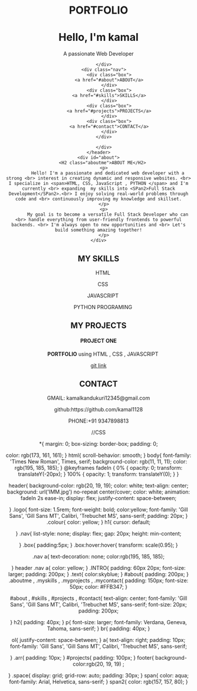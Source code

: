 <!DOCTYPE html>
<html lang="en">
<head>
    <meta charset="UTF-8">
    <meta name="viewport" content="width=device-width, initial-scale=1.0">
    <title>Document</title>
    <link rel="stylesheet" href="PORTFOLIO.css">
   
</head>
<body>
    <header>
        <div class="logo">
             <h1 class="colour">PORTFOLIO</h1>
        </div>
        <div class="INTRO">
            <h1>Hello, I'm <span class="text">kamal</span></h1>
          <p>A passionate Web Developer</p>
    
        </div>
        <div class="nav">
            <div class="box">
            <a href="#about">ABOUT</a>
            </div>
            <div class="box">
            <a href="#skills">SKILLS</a>
            </div>
            <div class="box">
            <a href="#projects">PROJECTS</a>
            </div>
            <div class="box">
            <a href="#contact">CONTACT</a>
            </div>
        </div>

        </div>
    </header>
    <div id="about">
       <H2 class="aboutme">ABOUT ME</H2>
        <p>
           Hello! I'm a passionate and dedicated web developer with a strong <br> interest in creating dynamic and responsive websites. <br> I specialize in <span>HTML, CSS, JavaScript , PYTHON </span> and I'm currently <br> expanding  my skills into <SPan2>Full Stack Development</SPan2>.<br> I enjoy solving real-world problems through code and <br> continuously improving my knowledge and skillset.
        </p>
        <p>
           My goal is to become a versatile Full Stack Developer who can <br> handle everything from user-friendly frontends to powerful backends. <br> I'm always open to new opportunities and <br> Let's build something amazing together!
        </p>
    </div>
   <div id="skills">
       <H2 class="myskills">MY SKILLS</H2>
       <ol type="1" class="arr">HTML</ol>
       <OL type="1" class="arr">CSS</OL>
       <OL type="1" class="arr">JAVASCRIPT</OL>
       <ol type="1" class="arr">PYTHON PROGRAMING</ol>
   </div>
   <div id="projects">
       <h2 class="myprojects">MY PROJECTS</h2>
       <H4>PROJECT ONE</H4>
       <OL><STrong>PORTFOLIO</STrong> using <SPan>HTML</SPan> , <SPan>CSS</SPan> , <SPan>JAVASCRIPT</SPan></OL>
       <a href="https://github.com/kamal1128">git link</a>
   </div>
   <footer>
       <DIV id="contact">
           <h2 class="mycontact">CONTACT</h2>
           <p class="space">GMAIL: kamalkandukuri12345@gmail.com </p>
           <p class="space">github:https://github.com/kamal1128</p>
           <p class="space">PHONE:+91 9347898813</p>
       </DIV>
   </footer>

   


</html>







   //CSS
   
*{ 
  margin: 0;
  box-sizing: border-box;
  padding: 0;
 
  color: rgb(173, 161, 161);
}
html{
  scroll-behavior: smooth;
}
body{
  font-family: 'Times New Roman', Times, serif;
  background-color: rgb(11, 11, 11);
  color: rgb(195, 185, 185);
}
@keyframes fadeIn {
  0% { opacity: 0; transform: translateY(-20px); }
  100% { opacity: 1; transform: translateY(0); }
}

header{
  background-color: rgb(20, 19, 19);
  color: white;
  text-align: center;
  background: url('IMM.jpg') no-repeat center/cover;
  color: white;
  animation: fadeIn 2s ease-in;
  display: flex;
  justify-content: space-between;
 
  
}
.logo{
  font-size: 1.5rem;
    font-weight: bold;
    color:yellow;
  font-family: 'Gill Sans', 'Gill Sans MT', Calibri, 'Trebuchet MS', sans-serif;
  padding: 20px;
}
.colour{
  color: yellow;
}
h1{
  cursor: default;
  
}
.nav{
  list-style: none;
  display: flex;
  gap: 20px;
  height: min-content;
  
}
.box{
  padding:5px;
}
.box:hover:hover{
  transform: scale(0.95);
}

.nav a{
  text-decoration: none;
  color:rgb(195, 185, 185);
  
}
header .nav a{
  color: yellow;
}
.INTRO{
  padding: 60px 20px;
  font-size: larger;
  padding: 200px;
}
.text{
  color:skyblue;
}
#about{
  padding: 200px;
}
.aboutme , .myskills , .myprojects , .mycontact{
  padding: 150px;
  font-size: 50px;
  color: #FFB347;
}

#about , #skills , #projects , #contact{
  text-align: center;
  font-family: 'Gill Sans', 'Gill Sans MT', Calibri, 'Trebuchet MS', sans-serif;
  font-size: 20px;
  padding: 200px;

  
}
h2{
  padding: 40px;
}
p{
  font-size: larger;
  font-family: Verdana, Geneva, Tahoma, sans-serif;
}
br{
  padding: 40px;
}


ol{
  justify-content: space-between;
}
a{
  text-align: right;
  padding: 10px;
  font-family: 'Gill Sans', 'Gill Sans MT', Calibri, 'Trebuchet MS', sans-serif;
  
}
.arr{
  padding: 10px;
}
#projects{
  padding: 100px;
}
footer{
  background-color:rgb(20, 19, 19) ;
 
}
.space{
       display: grid;
       grid-row: auto;
       padding: 30px;
}
span{
  color: aqua;
  font-family: Arial, Helvetica, sans-serif;
}
span2{
  color: rgb(157, 157, 80);
}
